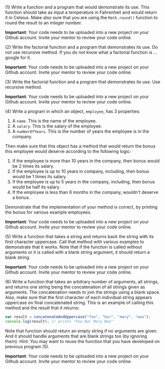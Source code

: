 (1) Write a function and a program that would demonstrate its use. This function should take as input a temperature in Fahrenheit and would return it in Celsius.
Make also sure that you are using the `Math.round()` function to round the result to an integer number.

**Important**: Your code needs to be uploaded into a new project on your Github account. Invite your mentor to review your code online.

(2) Write the factorial function and a program that demonstrates its use. Do not use recursive method. If you do not know what a factorial function is ... google for it.

**Important**: Your code needs to be uploaded into a new project on your Github account. Invite your mentor to review your code online.

(3) Write the factorial function and a program that demonstrates its use. Use recursive method.

**Important**: Your code needs to be uploaded into a new project on your Github account. Invite your mentor to review your code online.

(4) Write a program in which an object, `employee`, has 3 properties:

1. A `name`. This is the name of the employee.
2. A `salary`. This is the salary of the employee.
3. A `numberOfYears`. This is the number of years the employee is in the company.
    
Then make sure that this object has a method that would return the bonus this employee would deserve according to the following logic:

1. If the employee is more than 10 years in the company, then bonus would be 2 times its salary.
2. If the employee is up to 10 years in company, including, then bonus would be 1 times its salary.
3. If the employee is up to 5 years in the company, including, then bonus would be half its salary.
4. If the employee is less than 6 months in the company, wouldn't deserve a bonus.
    
Demonstrate that the implementation of your method is correct, by printing the bonus for various example employees.

**Important**: Your code needs to be uploaded into a new project on your Github account. Invite your mentor to review your code online.

(5) Write a function that takes a string and returns back the string with its first character uppercase. Call that method with various examples
to demonstrate that it works. Note that if the function is called without arguments or it is called with a blank string argument, it should return
a blank string.

**Important**: Your code needs to be uploaded into a new project on your Github account. Invite your mentor to review your code online.

(6) Write a function that takes an arbitrary number of arguments, all strings, and returns one string being the concatenation of all
strings given as arguments. The concatenation needs to join the strings using a blank space. Also, make sure that the first character
of each individual string appears uppercase on final concatenated string. This is an example of calling this method and the 
result that it returns:
``` javascript      
var result = concatenateAndUppercase("foo", "bar", "mary", "woo");
console.log(result); // prints "Foo Bar Mary Woo"
```
Note that function should return an empty string if no arguments are given. And it should handle arguments that are blank strings too (by ignoring them).
Hint: You may want to reuse the function that you have developed on previous program (5).
    
**Important**: Your code needs to be uploaded into a new project on your Github account. Invite your mentor to review your code online.    
